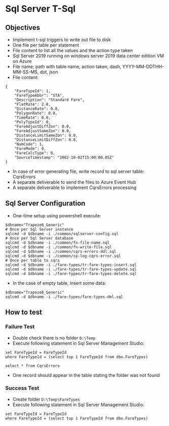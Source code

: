 # Sql Server T-Sql 

## Objectives

* Implement t-sql triggers to write out file to disk
* One file per table per statement
* File content to list all the values and the action type taken
* Sql Server 2019 running on windows server 2019 data center edition VM on Azure
* File name: path with table name, action taken, dash, YYYY-MM-DDTHH-MM-SS-MS, dot, json
* File content:
```
{
	"FareTypeId": 1,
	"FareTypeAbbr": "STA",
	"Description": "Standard Fare",
	"FlatRate": 2.0,
	"DistanceRate": 0.0,
	"PolygonRate": 0.0,
	"TimeRate": 0.0,
	"PolyTypeId": 0,
	"FareAdjustDiffZon": 0.0,
	"FareAdjustSameZon": 0.0,
	"DistanceLimitSameZon": 0.0,
	"DistanceLimitDiffZon": 0.0,
	"NumCode": 1,
	"FareMode": 0,
	"FareCalcType": 0,
	"SourceTimestamp": "2002-10-02T15:00:00.05Z"
}
```
* In case of error generating file, write record to sql server table: CqrsErrors
* A separate deliverable to send the files to Azure Event Hub
* A separate deliverable to implement CqrsErrors processing  

## Sql Server Configuration

* One-time setup using powershell execute:
```
$dbname="Trapeze6_Generic"
# Once per Sql Server instance
sqlcmd -d $dbname -i ./common/sqlserver-config.sql
# Once per Sql Server database 
sqlcmd -d $dbname -i ./common/fn-file-name.sql
sqlcmd -d $dbname -i ./common/fn-write-file.sql
sqlcmd -d $dbname -i ./common/cqrs-errors-ddl.sql
sqlcmd -d $dbname -i ./common/sp-log-cqrs-error.sql
# Once per table to cqrs
sqlcmd -d $dbname -i ./fare-types/tr-fare-types-insert.sql
sqlcmd -d $dbname -i ./fare-types/tr-fare-types-update.sql
sqlcmd -d $dbname -i ./fare-types/tr-fare-types-delete.sql
```

* In the case of empty table, insert some data:
```
$dbname="Trapeze6_Generic"
sqlcmd -d $dbname -i ./fare-types/fare-types-dml.sql
```

## How to test

### Failure Test

* Double check there is no folder `D:\Temp`
* Execute following statement in Sql Server Management Studio:
```update dbo.FareTypes
set FareTypeId = FareTypeId
where FareTypeId = (select top 1 FareTypeId from dbo.FareTypes)

select * from CqrsErrors

```
* One record should appear in the table stating the folder was not found

### Success Test

* Create folder `D:\Temp\FareTypes`
* Execute following statement in Sql Server Management Studio:
```update dbo.FareTypes
set FareTypeId = FareTypeId
where FareTypeId = (select top 1 FareTypeId from dbo.FareTypes)
